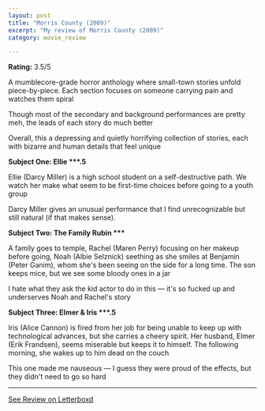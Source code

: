 ```yaml
---
layout: post
title: "Morris County (2009)"
excerpt: "My review of Morris County (2009)"
category: movie_review

---
```


**Rating:** 3.5/5

A mumblecore-grade horror anthology where small-town stories unfold piece-by-piece. Each section focuses on someone carrying pain and watches them spiral

Though most of the secondary and background performances are pretty meh, the leads of each story do much better

Overall, this a depressing and quietly horrifying collection of stories, each with bizarre and human details that feel unique

<b>Subject One: Ellie ***.5</b>

Ellie (Darcy Miller) is a high school student on a self-destructive path. We watch her make what seem to be first-time choices before going to a youth group

Darcy Miller gives an unusual performance that I find unrecognizable but still natural (if that makes sense).

<b>Subject Two: The Family Rubin ***</b>

A family goes to temple, Rachel (Maren Perry) focusing on her makeup before going, Noah (Albie Selznick) seething as she smiles at Benjamin (Peter Ganim), whom she's been seeing on the side for a long time. The son keeps mice, but we see some bloody ones in a jar

I hate what they ask the kid actor to do in this — it's so fucked up and underserves Noah and Rachel's story

<b>Subject Three: Elmer & Iris ***.5</b>

Iris (Alice Cannon) is fired from her job for being unable to keep up with technological advances, but she carries a cheery spirit. Her husband, Elmer (Erik Frandsen), seems miserable but keeps it to himself. The following morning, she wakes up to him dead on the couch

This one made me nauseous — I guess they were proud of the effects, but they didn't need to go so hard

<hr>

[See Review on Letterboxd](https://boxd.it/4PT8YJ)
